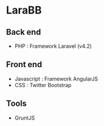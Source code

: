 # LaraBB


## Back end

* PHP : Framework Laravel (v4.2)


## Front end

* Javascript : Framework AngularJS
* CSS : Twitter Bootstrap


## Tools

* GruntJS
